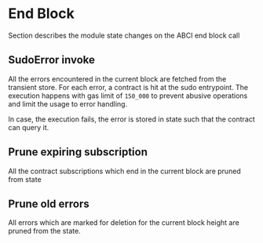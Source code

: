# End Block

Section describes the module state changes on the ABCI end block call

## SudoError invoke

All the errors encountered in the current block are fetched from the transient store. For each error, a contract is hit at the sudo entrypoint. The execution happens with gas limit of `150_000` to prevent abusive operations and limit the usage to error handling.

In case, the execution fails, the error is stored in state such that the contract can query it.

## Prune expiring subscription

All the contract subscriptions which end in the current block are pruned from state

## Prune old errors

All errors which are marked for deletion for the current block height are pruned from the state.
